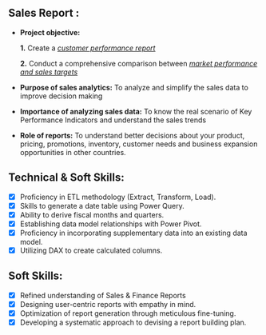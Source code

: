 ## Sales Report :
- **Project objective:** 

    **1.** Create a _[customer performance report](https://github.com/analystparth/Excel-Sales-Analytics/blob/main/Customer%20Performance%20Report.pdf)_ 

    **2.** Conduct a comprehensive comparison between _[market performance and sales targets](https://github.com/analystparth/Excel-Sales-Analytics/blob/main/Market%20Performance%20vs%20Target%20Report.pdf)_

- **Purpose of sales analytics:** To analyze and simplify the sales data to improve decision making 

- **Importance of analyzing sales data:** To know the real scenario of Key Performance Indicators and understand the sales trends

- **Role of reports:** To understand better decisions about your product, pricing, promotions, inventory, customer needs and business expansion opportunities in other countries.

 ## Technical & Soft Skills:
- [x]	Proficiency in ETL methodology (Extract, Transform, Load).
- [x]	Skills to generate a date table using Power Query.
- [x]	Ability to derive fiscal months and quarters.
- [x]	Establishing data model relationships with Power Pivot.
- [x]	Proficiency in incorporating supplementary data into an existing data model.
- [x]	Utilizing DAX to create calculated columns.

## Soft Skills:
- [x]	Refined understanding of Sales & Finance Reports
- [x]	Designing user-centric reports with empathy in mind.
- [x]	Optimization of report generation through meticulous fine-tuning.
- [x]	Developing a systematic approach to devising a report building plan.
